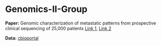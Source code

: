 # Genomics-II-Group

**Paper:** Genomic characterization of metastatic patterns from prospective clinical sequencing of 25,000 patients [Link 1](https://www.researchgate.net/publication/352897071_Genomic_characterization_of_metastatic_patterns_from_prospective_clinical_sequencing_of_25000_patients), [Link 2](https://www.sciencedirect.com/science/article/pii/S0092867422000034)

**Data:** [cbioportal](https://www.cbioportal.org/study/summary?id=msk_met_2021)
